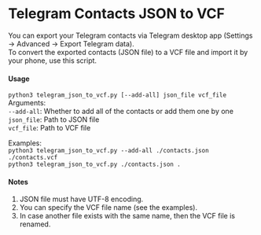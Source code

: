 # Telegram Contacts JSON to VCF
You can export your Telegram contacts via Telegram desktop app 
(Settings -> Advanced -> Export Telegram data).\
To convert the exported contacts (JSON file) to a VCF file and import it by 
your phone, use this script.

#### Usage
`python3 telegram_json_to_vcf.py [--add-all] json_file vcf_file`\
Arguments:\
`--add-all`: Whether to add all of the contacts or add them one by one\
`json_file`: Path to JSON file\
`vcf_file`: Path to VCF file

Examples:\
`python3 telegram_json_to_vcf.py --add-all ./contacts.json ./contacts.vcf`\
`python3 telegram_json_to_vcf.py ./contacts.json .`

#### Notes
1. JSON file must have UTF-8 encoding.
2. You can specify the VCF file name (see the examples).
3. In case another file exists with the same name, then the VCF file is renamed.
